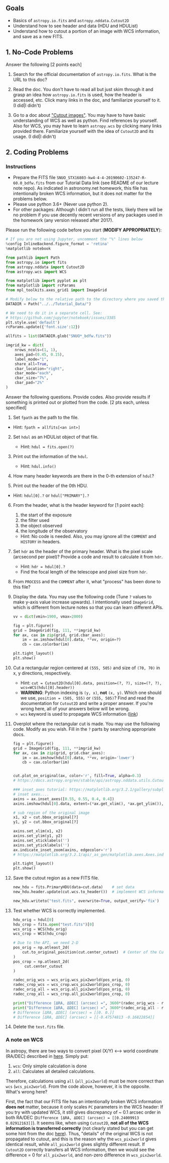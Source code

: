 ## Goals

* Basics of ``astropy.io.fits`` and ``astropy.nddata.Cutout2D``
* Understand how to see header and data (HDU and HDUList)
* Understand how to cutout a portion of an image with WCS information, and save as a new FITS.





## 1. No-Code Problems

Answer the following [2 points each]

1. Search for the official documentation of ``astropy.io.fits``. What is the URL to this doc?
2. Read the doc. You don't have to read all but just skim through it and grasp an idea how ``astropy.io.fits`` is used, how the header is accessed, etc. Click many links in the doc, and familiarize yourself to it.  (I did|I didn't)

3. Go to a doc about ["Cutout images"](https://docs.astropy.org/en/stable/nddata/utils.html#cutout-images). You may have to have basic understanding of WCS as well as python. Find references by yourself. Also for WCS, you may have to learn ``astropy.wcs`` by clicking many links provided there. Familiarize yourself with the idea of ``Cutout2D`` and its usage. (I did|I didn't)





## 2. Coding Problems

### Instructions

* Prepare the FITS file ``SNUO_STX16803-kw4-4-4-20190602-135247-R-60.0_bdfw.fits`` from our Tutorial Data link (see README of our lecture note repo). As indicated in astronomy.net homework, this file has intentionally broken WCS information, but it does not matter for the problems below.
* Please use python 3.6+ (Never use python 2). 
* For other packages: Although I didn't run all the tests, likely there will be no problem if you use decently recent versions of any packages used in the homework (any version released after 2017).



Please run the following code before you start (**MODIFY APPROPRIATELY**):

```python
# If you are not using Jupyter, uncomment the "%" lines below
%config InlineBackend.figure_format = 'retina'
%matplotlib notebook

from pathlib import Path
from astropy.io import fits
from astropy.nddata import Cutout2D
from astropy.wcs import WCS

from matplotlib import pyplot as plt
from matplotlib import rcParams
from mpl_toolkits.axes_grid1 import ImageGrid

# Modify below to the relative path to the directory where you saved the FITS file.
DATADIR = Path("../../Tutorial_Data/")

# We need to do it in a separate cell. See:
# https://github.com/jupyter/notebook/issues/3385
plt.style.use('default')
rcParams.update({'font.size':12})

allfits = list(DATADIR.glob("SNUO*_bdfw.fits"))

imgrid_kw = dict(
    nrows_ncols=(1, 1),
    axes_pad=(0.45, 0.15),
    label_mode="1",
    share_all=True,
    cbar_location="right",
    cbar_mode="each",
    cbar_size="7%",
    cbar_pad="2%"
)
```



Answer the following questions. Provide codes. Also provide results if something is printed out or plotted from the code. [2 pts each, unless specified]

1. Set ``fpath`` as the path to the file.
   
* Hint: ``fpath = allfits[<an int>]``
  
2. Set ``hdul`` as an HDUList object of that file.
   
   * Hint: ``hdul = fits.open(?)``
3. Print out the information of the ``hdul``.
   
   * Hint: ``hdul.info()``
4. How many header keywords are there in the 0-th extension of ``hdul``?
5. Print out the header of the 0th HDU.
   
* Hint: ``hdul[0].?`` or ``hdul["PRIMARY"].?``
  
6. From the header, what is the header keyword for [1 point each]:

   1. the start of the exposure
   2. the filter used
   3. the object observed
   4. the longitude of the observatory

   * Hint: No code is needed. Also, you may ignore all the ``COMMENT`` and ``HISTORY`` in headers.

7. Set ``hdr`` as the header of the primary header. What is the pixel scale (arcsecond per pixel)? Provide a code and result to calculate it from ``hdr``.
   * Hint: ``hdr = hdul[0].?``
   * Find the focal length of the telescope and pixel size from ``hdr``.
8. From ``PROCESS`` and the ``COMMENT`` after it, what "process" has been done to this file?

9. Display the data. You may use the following code (Tune ``?`` values to make y-axis value increase upwards). I intentionally used ``ImageGrid``, which is different from lecture notes so that you can learn different APIs.

   ```python
   vv = dict(vmin=1900, vmax=2000)
   
   fig = plt.figure()
   grid = ImageGrid(fig, 111, **imgrid_kw)
   for ax, cax in zip(grid, grid.cbar_axes):
       im = ax.imshow(hdul[0].data, **vv, origin=?)
       cb = cax.colorbar(im)
   
   plt.tight_layout()
   plt.show()
   ```

10. Cut a rectangular region centered at ``(555, 505)`` and size of ``(70, 70)`` in x, y directions, respectively.
    * Hint: ``cut = Cutout2D(hdul[0].data, position=(?, ?), size=(?, ?), wcs=WCS(hdul[0].header))``
    * **WARNING**: Python indexing is ``(y, x)``, **not** ``(x, y)``. Which one should we use, ``position = (505, 555)`` or ``(555, 505)``? Find and read the documentation for ``Cutout2D`` and write a proper answer. If you're wrong here, all of your answers below will be wrong.
    * ``wcs`` keyword is used to propagate WCS information ([link](https://docs.astropy.org/en/stable/nddata/utils.html#saving-a-2d-cutout-to-a-fits-file-with-an-updated-wcs))

11. Overplot where the rectangular cut is made. You may use the following code. Modify as you wish. Fill in the ``?`` parts by searching appropriate docs.

    ```python
    fig = plt.figure()
    grid = ImageGrid(fig, 111, **imgrid_kw)
    for ax, cax in zip(grid, grid.cbar_axes):
        im = ax.imshow(hdul[0].data, **vv, origin='lower')
        cb = cax.colorbar(im)
    
    
    cut.plot_on_original(ax, color='r', fill=True, alpha=0.3)
    # https://docs.astropy.org/en/stable/api/astropy.nddata.utils.Cutout2D.html#astropy.nddata.utils.Cutout2D.plot_on_original
    
    ### inset_axes tutorial: https://matplotlib.org/3.2.1/gallery/subplots_axes_and_figures/zoom_inset_axes.html
    # inset axes....
    axins = ax.inset_axes([0.55, 0.55, 0.4, 0.4])
    axins.imshow(hdul[0].data, extent=(*ax.get_xlim(), *ax.get_ylim()), **vv, origin="lower")
    
    # sub region of the original image
    x1, x2 = cut.bbox_original[?] 
    y1, y2 = cut.bbox_original[?]
    
    axins.set_xlim(x1, x2)
    axins.set_ylim(y1, y2)
    axins.set_xticklabels('')
    axins.set_yticklabels('')
    ax.indicate_inset_zoom(axins, edgecolor='r')
    # https://matplotlib.org/3.2.1/api/_as_gen/matplotlib.axes.Axes.indicate_inset.html#matplotlib.axes.Axes.indicate_inset
    
    plt.tight_layout()
    plt.show()
    ```

12. Save the cutout region as a new FITS file.

    ```python
    new_hdu = fits.PrimaryHDU(data=cut.data)    # set data
    new_hdu.header.update(cut.wcs.to_header())  # implement WCS information
    
    new_hdu.writeto("test.fits", overwrite=True, output_verify='fix')
    ```

13. Test whether WCS is correctly implemented.

    ```python
    hdu_orig = hdul[0]
    hdu_crop = fits.open("test.fits")[0]
    wcs_orig = WCS(hdu_orig)
    wcs_crop = WCS(hdu_crop)
    
    # Due to the API, we need 2-D
    pos_orig = np.atleast_2d(
        cut.to_original_position(cut.center_cutout)  # Center of the Cutout2D in the original (x, y)
    )
    pos_crop = np.atleast_2d(
         cut.center_cutout
    )
    
    radec_orig_wcs = wcs_orig.wcs_pix2world(pos_orig, 0)
    radec_crop_wcs = wcs_crop.wcs_pix2world(pos_crop, 0)
    radec_orig_all = wcs_orig.all_pix2world(pos_orig, 0)
    radec_crop_all = wcs_crop.all_pix2world(pos_crop, 0)
    
    print("Difference [ΔRA, ΔDEC] (arcsec) =", 3600*(radec_orig_wcs - radec_crop_wcs))
    print("Difference [ΔRA, ΔDEC] (arcsec) =", 3600*(radec_orig_all - radec_crop_all))
    # Difference [ΔRA, ΔDEC] (arcsec) = [[0. 0.]]
    # Difference [ΔRA, ΔDEC] (arcsec) = [[-0.47574813 -0.16822854]]
    ```

14. Delete the ``test.fits`` file.



### A note on WCS

In astropy, there are two ways to convert pixel (X/Y) ⟷ world coordinate (RA/DEC) described in [here](https://docs.astropy.org/en/stable/wcs/index.html#getting-started). Simply put:

1. ``wcs``: Only simple calculation is done
2. ``all``: Calculates all detailed calculations.

Therefore, calculations using ``all`` (``all_pix2world``) must be more correct than ``wcs`` (``wcs_pix2world``). From the code above, however, it is the opposite. What's wrong here?

First, the fact that our FITS file has an intentionally broken WCS information **does not** matter, because it only scales ``PC`` parameters in the WCS header: If you try with updated WCS, it still gives discrepancy of ~ 0.1 arcsec order in both RA/DEC (``Difference [ΔRA, ΔDEC] (arcsec) = [[0.24009913 0.02912163]]``). It seems like, when using ``Cutout2D``, **not all of the WCS information is transferred correctly** (not clearly stated but you can get some hint from the doc [here](https://docs.astropy.org/en/stable/api/astropy.nddata.utils.Cutout2D.html)). Thus, "details" of the original WCS is not propagated to cutout, and this is the reason why the ``wcs_pix2world`` gives identical result, while ``all_pix2world`` gives slightly different result. If ``Cutout2D`` correctly transfers all WCS information, then we would see the difference = 0 for ``all_pix2world``, and non-zero difference in ``wcs_pix2world``. 

